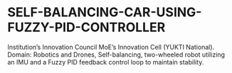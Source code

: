 # SELF-BALANCING-CAR-USING-FUZZY-PID-CONTROLLER
Institution’s Innovation Council MoE’s Innovation Cell (YUKTI National). Domain: Robotics and Drones, Self-balancing, two-wheeled robot utilizing an IMU and a Fuzzy PID feedback control loop to maintain stability.

